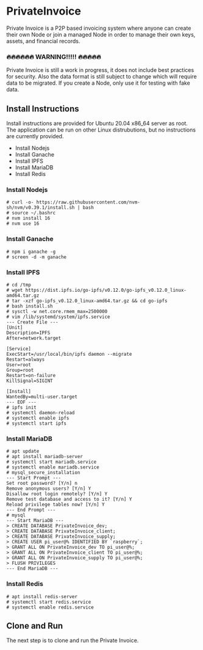 # PrivateInvoice

Private Invoice is a 
P2P based invoicing system where anyone can create their own Node
or join a managed Node in order to manage their own keys, assets,
and financial records.

### 🔥🔥🔥🔥🔥🔥 WARNING!!!!! 🔥🔥🔥🔥🔥

Private Invoice is still a work in progress, it does not include best practices
for security. Also the data format is still subject to change which will require
data to be migrated. If you create a Node, only use it for testing with fake data. 


## Install Instructions

Install instructions are provided for Ubuntu 20.04 x86_64 server as root. 
The application can be run on other Linux distrubutions, but no instructions 
are currently provided.

- Install Nodejs
- Install Ganache
- Install IPFS
- Install MariaDB
- Install Redis

### Install Nodejs

```
# curl -o- https://raw.githubusercontent.com/nvm-sh/nvm/v0.39.1/install.sh | bash
# source ~/.bashrc
# nvm install 16
# nvm use 16
```

### Install Ganache

```
# npm i ganache -g
# screen -d -m ganache
```

### Install IPFS

```
# cd /tmp
# wget https://dist.ipfs.io/go-ipfs/v0.12.0/go-ipfs_v0.12.0_linux-amd64.tar.gz
# tar -xzf go-ipfs_v0.12.0_linux-amd64.tar.gz && cd go-ipfs
# bash install.sh
# sysctl -w net.core.rmem_max=2500000
# vim /lib/systemd/system/ipfs.service
--- Create File ---
[Unit]
Description=IPFS
After=network.target

[Service]
ExecStart=/usr/local/bin/ipfs daemon --migrate
Restart=always
User=root
Group=root
Restart=on-failure
KillSignal=SIGINT

[Install]
WantedBy=multi-user.target
--- EOF ---
# ipfs init
# systemctl daemon-reload
# systemctl enable ipfs
# systemctl start ipfs
```

### Install MariaDB

```
# apt update
# apt install mariadb-server
# systemctl start mariadb.service
# systemctl enable mariadb.service
# mysql_secure_installation
--- Start Prompt ---
Set root password? [Y/n] n
Remove anonymous users? [Y/n] Y
Disallow root login remotely? [Y/n] Y
Remove test database and access to it? [Y/n] Y
Reload privilege tables now? [Y/n] Y
--- End Prompt ---
# mysql
--- Start MariaDB ---
> CREATE DATABASE PrivateInvoice_dev;
> CREATE DATABASE PrivateInvoice_client;
> CREATE DATABASE PrivateInvoice_supply;
> CREATE USER pi_user@% IDENTIFIED BY `raspberry`;
> GRANT ALL ON PrivateInvoice_dev TO pi_user@%;
> GRANT ALL ON PrivateInvoice_client TO pi_user@%;
> GRANT ALL ON PrivateInvoice_supply TO pi_user@%;
> FLUSH PRIVILEGES
--- End MariaDB ---
```

### Install Redis

```
# apt install redis-server
# systemctl start redis.service
# systemctl enable redis.service
```


## Clone and Run

The next step is to clone and run the Private Invoice.
